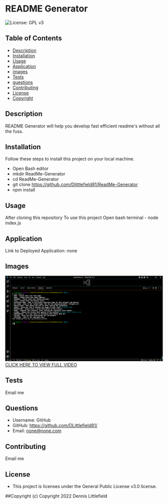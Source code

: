 
# README Generator
![License: GPL v3](https://img.shields.io/badge/License-GPLv3-blue.svg)

## Table of Contents
- [Description](#description)
- [Installation](#installation)
- [Usage](#usage)
- [Application](#application)
- [images](#images)
- [Tests](#tests)
- [questions](#questions)
- [Contributing](#contributing)
- [License](#license)
- [Copyright](#copyright)

## Description
README Generator will help you develop fast efficient readme's without all the fuss.

## Installation

Follow these steps to install this project on your local machine.
- Open Bash editor
- mkdir ReadMe-Generator
- cd ReadMe-Generator
- git clone https://github.com/Dlittlefield81/ReadMe-Generator
- npm install

## Usage
After cloning this repository To use this project
Open bash terminal - node index.js

## Application
Link to Deployed Application: none

## Images
![README Generator](./assets/images/ReadMe-Generator.png)
[CLICK HERE TO VIEW FULL VIDEO](./assets/images/ReadMe-Generator.webm)
## Tests
Email me

## Questions
- Username: GitHub
- GitHub: https://github.com/DLittlefield81/
- Email: none@none.com

## Contributing
Email me


## License
- This project is licenses under the General Public License v3.0 license.


##Copyright
(c) Copyright 2022 Dennis Littlefield
